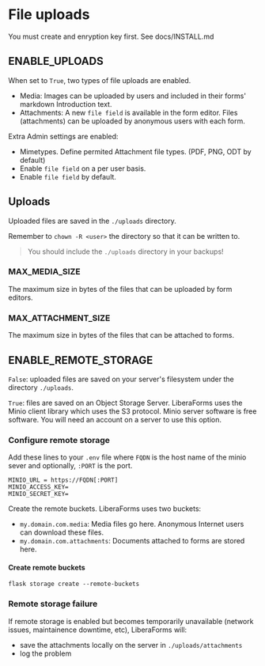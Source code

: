 # File uploads

You must create and enryption key first. See docs/INSTALL.md

## ENABLE_UPLOADS

When set to `True`, two types of file uploads are enabled.

* Media: Images can be uploaded by users and included in their forms' markdown Introduction text.
* Attachments: A new `file field` is available in the form editor. Files (attachments) can be uploaded by anonymous users with each form.

Extra Admin settings are enabled:

* Mimetypes. Define permited Attachment file types. (PDF, PNG, ODT by default)
* Enable `file field` on a per user basis.
* Enable `file field` by default.

## Uploads

Uploaded files are saved in the `./uploads` directory.

Remember to `chown -R <user>` the directory so that it can be written to.

> You should include the `./uploads` directory in your backups!

### MAX_MEDIA_SIZE

The maximum size in bytes of the files that can be uploaded by form editors.


### MAX_ATTACHMENT_SIZE

The maximum size in bytes of the files that can be attached to forms.




## ENABLE_REMOTE_STORAGE

`False`: uploaded files are saved on your server's filesystem under the
directory `./uploads`.

`True`: files are saved on an Object Storage Server. LiberaForms uses the Minio client library which uses the S3 protocol.
Minio server software is free software. You will need an account on a server to use this option.

### Configure remote storage


Add these lines to your `.env` file where `FQDN` is the host name of the minio sever and optionally, `:PORT` is the port.

```
MINIO_URL = https://FQDN[:PORT]
MINIO_ACCESS_KEY=
MINIO_SECRET_KEY=
```

Create the remote buckets. LiberaForms uses two buckets:

* `my.domain.com.media`: Media files go here. Anonymous Internet users can download these files.
* `my.domain.com.attachments`: Documents attached to forms are stored here.

#### Create remote buckets

```
flask storage create --remote-buckets
```

### Remote storage failure

If remote storage is enabled but becomes temporarily unavailable (network issues, maintainence downtime, etc), LiberaForms will:

* save the attachments locally on the server in `./uploads/attachments`
* log the problem
